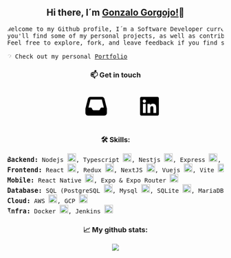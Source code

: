 <h2 align="center">Hi there, I´m <a href="https://www.linkedin.com/in/gonzalogorgojo/">Gonzalo Gorgojo!</a>👋</h2>

<pre style="border-radius: 20px">
Welcome to my Github profile, I´m a Software Developer currently working at <a href="https://velocia.io/">Velocia</a>. On this page,
you'll find some of my personal projects, as well as contributions to open source software.
Feel free to explore, fork, and leave feedback if you find something interesting.

💡 Check out my personal <a href="https://gonzalogorgojo.com/">Portfolio</a>
</pre>
<h3 align="center"> 📫 Get in touch </h3>

<pre style="display: flex; justify-content: center; gap: 40px; border-radius: 20px">
  <a href="mailto:gongorgojo@gmail.com" style="text-decoration: none; outline: none;">
    <svg width="50" height="50" xmlns="http://www.w3.org/2000/svg" viewBox="0 0 512 512">
      <path d="M121 32C91.6 32 66 52 58.9 80.5L1.9 308.4C.6 313.5 0 318.7 0 323.9L0 416c0 35.3 28.7 64 64 64l384 0c35.3 0 64-28.7 64-64l0-92.1c0-5.2-.6-10.4-1.9-15.5l-57-227.9C446 52 420.4 32 391 32L121 32zm0 64l270 0 48 192-51.2 0c-12.1 0-23.2 6.8-28.6 17.7l-14.3 28.6c-5.4 10.8-16.5 17.7-28.6 17.7l-120.4 0c-12.1 0-23.2-6.8-28.6-17.7l-14.3-28.6c-5.4-10.8-16.5-17.7-28.6-17.7L73 288 121 96z"/>
    </svg>
  </a>
  <a href="https://www.linkedin.com/in/gonzalogorgojo/" style="text-decoration: none; outline: none;">
    <svg width="50" height="50" xmlns="http://www.w3.org/2000/svg" viewBox="0 0 448 512">
      <path d="M416 32H31.9C14.3 32 0 46.5 0 64.3v383.4C0 465.5 14.3 480 31.9 480H416c17.6 0 32-14.5 32-32.3V64.3c0-17.8-14.4-32.3-32-32.3zM135.4 416H69V202.2h66.5V416zm-33.2-243c-21.3 0-38.5-17.3-38.5-38.5S80.9 96 102.2 96c21.2 0 38.5 17.3 38.5 38.5 0 21.3-17.2 38.5-38.5 38.5zm282.1 243h-66.4V312c0-24.8-.5-56.7-34.5-56.7-34.6 0-39.9 27-39.9 54.9V416h-66.4V202.2h63.7v29.2h.9c8.9-16.8 30.6-34.5 62.9-34.5 67.2 0 79.7 44.3 79.7 101.9V416z"/>
    </svg>
  </a>
</pre>



<h3 align="center">🛠️ Skills:</h3>
<pre style="border-radius: 20px">
<span style="font-size: 15px; font-weight: bolder">Backend:</span> Nodejs <img height="20" width="20" src="https://cdn.simpleicons.org/node.js" />, Typescript <img height="20" width="20" src="https://cdn.simpleicons.org/typescript" />, Nestjs <img height="20" width="20" src="https://cdn.simpleicons.org/nestjs" />, Express <img height="20" width="20" src="https://cdn.simpleicons.org/express/blue" />, Golang <img height="20" width="20" src="https://cdn.simpleicons.org/go" />
<span style="font-size: 15px; font-weight: bolder">Frontend:</span> React <img height="20" width="20" src="https://cdn.simpleicons.org/react" />, Redux <img height="20" width="20" src="https://cdn.simpleicons.org/redux" />, NextJS <img height="20" width="20" src="https://cdn.simpleicons.org/nextdotjs" />, Vuejs <img height="20" width="20" src="https://cdn.simpleicons.org/vuedotjs" />, Vite <img height="20" width="20" src="https://cdn.simpleicons.org/Vite" />
<span style="font-size: 15px; font-weight: bolder">Mobile:</span> React Native <img height="20" width="20" src="https://cdn.simpleicons.org/react" />, Expo & Expo Router <img height="20" width="20" src="https://cdn.simpleicons.org/expo/black/white" />
<span style="font-size: 15px; font-weight: bolder">Database:</span> SQL (PostgreSQL <img height="20" width="20" src="https://cdn.simpleicons.org/postgresql" />, Mysql <img height="20" width="20" src="https://cdn.simpleicons.org/mysql" />, SQLite <img height="20" width="20" src="https://cdn.simpleicons.org/sqlite/blue/white" />, MariaDB <img height="20" width="20" src="https://cdn.simpleicons.org/mariadb" />), NOSQL (MongoDb <img height="20" width="20" src="https://cdn.simpleicons.org/mongodb" />)
<span style="font-size: 15px; font-weight: bolder">Cloud:</span> AWS <img height="20" width="20" src="https://cdn.simpleicons.org/amazon" />, GCP <img height="20" width="20" src="https://cdn.simpleicons.org/googlecloud" />
<span style="font-size: 15px; font-weight: bolder">Infra:</span> Docker <img height="20" width="20" src="https://cdn.simpleicons.org/docker" />, Jenkins <img height="20" width="20" src="https://cdn.simpleicons.org/jenkins" />
</pre>

<h3 align="center">📈 My github stats:</h3>
<div align="center" style="margin: 0;display: flex; justify-content: space-evenly; align-items: center">
<a href="https://github.com/GonzaloGorgojo"><img  src="https://github-readme-stats.vercel.app/api/top-langs/?username=GonzaloGorgojo&layout=compact&theme=gotham&hide_border=true" /></a>
</div>
<!-- <a href="https://github.com/GonzaloGorgojo"><img src="https://github-readme-stats.vercel.app/api?username=GonzaloGorgojo&show_icons=true&include_all_commits=true&theme=gotham&hide_border=true" alt="Gonzalo Gorgojo's github stats" /></a> -->
